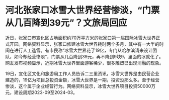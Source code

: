 # 河北张家口冰雪大世界经营惨淡，“门票从几百降到39元”？文旅局回应

近日，张家口市宣化区占地面积约70万平方米的张家口第一届国际冰雪大世界正式开园。网络资料显示，张家口修建冰雪大世界耗时两个多月，其中有一大半的时间在进行人工造雪。有市民称“冰雪大世界花了19亿，专门从哈尔滨请来设计团队，如今却经营惨淡”，门票从几百降到39元，再不降到9块9，里面的冰就化了。网友发布视频显示，近期冰雪大世界里面游客稀少，很多雕塑已出现消融的现象。

19日，宣化区文化和旅游局工作人员告诉二三里资讯，冰雪大世界是由民营企业建造的，19亿为项目总投资金额，冰雪大世界是一期，投资没那么多。至于经营惨淡，这个属于企业经营行为。网络资料显示，冰雪大世界项目投资50000万元，建设周期2023-09至2024-03。

